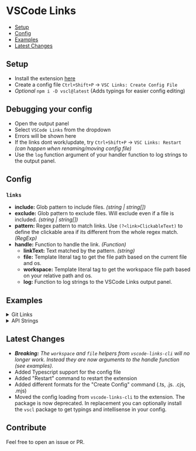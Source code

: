 # VSCode Links

- [Setup](#setup)
- [Config](#config)
- [Examples](#examples)
- [Latest Changes](#latest-changes)

## Setup

- Install the extension [here](https://marketplace.visualstudio.com/items?itemName=web-dev-sam.vscode-links)
- Create a config file `Ctrl+Shift+P` -> `VSC Links: Create Config File`
- _Optional_ `npm i -D vscl@latest` (Adds typings for easier config editing)

## Debugging your config

- Open the output panel
- Select `VSCode Links` from the dropdown
- Errors will be shown here
- If the links dont work/update, try `Ctrl+Shift+P` -> `VSC Links: Restart` _(can happen when renaming/moving config file)_
- Use the `log` function argument of your handler function to log strings to the output panel.

## Config

### `links`

- **include:** Glob pattern to include files. _(string | string[])_
- **exclude:** Glob pattern to exclude files. Will exclude even if a file is included. _(string | string[])_
- **pattern:** Regex pattern to match links. Use `(?<link>ClickableText)` to define the clickable area if its different from the whole regex match. _(RegExp)_
- **handle:** Function to handle the link. _(Function)_
  - **linkText:** Text matched by the pattern. _(string)_
  - **file:** Template literal tag to get the file path based on the current file and os.
  - **workspace:** Template literal tag to get the workspace file path based on your relative path and os.
  - **log:** Function to log strings to the VSCode Links output panel.

## Examples

<details>
  <summary>Git Links</summary>
  You can create a config to open git issues in your browser like this:

```ts
import { type Config } from "vscl"

export default {
  links: [
    {
      include: "**/*.js",
      pattern: /git#\d+/g, // Clickable: "git#123"
      handle: ({ linkText }) => {
        const issue = linkText.replace("git#", "")
        return {
          target: `https://github.com/webry-com/vscode-links/issues/${issue}`,
        }
      },
    },
  ],
} satisfies Config
```

</details>

<details>
  <summary>API Strings</summary>
  Here is a config to open the python file based on an api route in frappe:

```ts
import { type Config } from "vscl"

export default {
  links: [
    {
      include: "*",
      pattern: /"(?<link>frappe(\.[^"'`]+)+)"/g, // Clickable: "frappe.core.doctype.user.user.get_timezones"
      handle: ({ linkText, workspace }) => {
        const parts = linkText.split(".")
        const apiName = parts.pop()
        return {
          target: workspace`${parts.join("/")}.py`,
          tooltip: `Open python file for the "${apiName}" API.`,
          jumpPattern: `def ${apiName}(`, // Jump to the function definition in user.py
        }
      },
    },
  ],
} satisfies Config
```

</details>

## Latest Changes

- _**Breaking:** The `workspace` and `file` helpers from `vscode-links-cli` will no longer work. Instead they are now arguments to the handle function (see examples)._
- Added Typescript support for the config file
- Added "Restart" command to restart the extension
- Added different formats for the "Create Config" command (.ts, .js. .cjs, .mjs)
- Moved the config loading from `vscode-links-cli` to the extension. The package is now deprecated. In replacement you can optionally install the `vscl` package to get typings and intellisense in your config.

## Contribute

Feel free to open an issue or PR.
